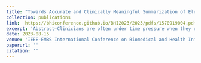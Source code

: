 ```yaml
---
title: "Towards Accurate and Clinically Meaningful Summarization of Electronic Health Record Notes: A Guided Approach"
collection: publications
link:  https://bhiconference.github.io/BHI2023/2023/pdfs/1570919004.pdf
excerpt: 'Abstract—Clinicians are often under time pressure when they review patients’ electronic health records (EHR), therefore, there are great benefits to providing clinicians high-quality summarizations of patients’ EHR. However, existing summarization algorithms fall short in certain key aspects, such as focusing on pertinent information that is clinically significant, and adhering to a structured template that aligns with the formats clinicians are accustomed to. In this paper, we present a novel approach to summarize EHR notes using a guided summarization model. Our model integrates a structured template developed with a clinical domain expert, a Named Entity Recognition (NER) model and sentence classification model for guidance extraction, and a fact-checking metric for evaluating the generated summaries. We trained our model on a large de-identified EHR dataset. The results demonstrate that our guidance, which includes Chief Complaint (CC), NER, guidance from the History of Present Illness (HPI) section, and guidance from the Medical Decision Making (MDM) section, can significantly improve the performance of the models in generating accurate and clinically meaningful summaries. The Gsum (CNN) model with all the guidance aforementioned achieved the highest F1 score of 46.4, demonstrating the effectiveness of introducing precise and in- formative guidance to models from the general domain when the training data on the clinical domain is prohibitively sensitive and expensive. This work contributes to the ongoing efforts to automate the summarization of EHR notes, with the ultimate goal of improving healthcare delivery and patient outcomes.'
date: 2023-08-15
venue: 'IEEE-EMBS International Conference on Biomedical and Health Informatics (BHI’23)'
paperurl: ''
citation: ''
---
```

<!-- This paper is about the number 1. The number 2 is left for future work. -->

<!-- [Download paper here](https://www.nature.com/articles/s41598-022-15341-0) -->

<!-- Recommended citation: Your Name, You. (2009). "Paper Title Number 1." <i>Journal 1</i>. 1(1). -->